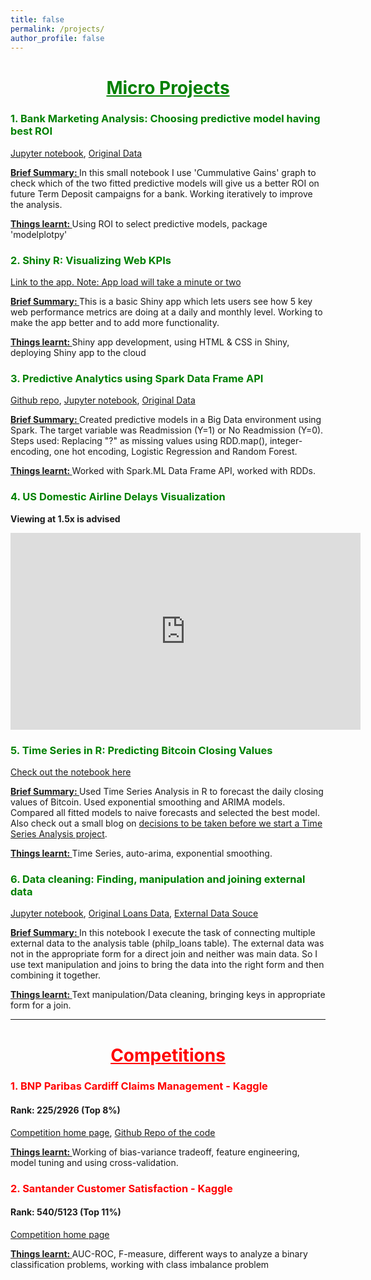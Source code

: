 ```yaml
---
title: false
permalink: /projects/
author_profile: false
---
```


#  <span style="color:green">  <center> <u> Micro Projects </u> </center>  </span>

### <span style="color:green"> 1. Bank Marketing Analysis: Choosing predictive model having best ROI </span>

[Jupyter notebook](https://nbviewer.jupyter.org/github/statchaitya/JupyterNotebooks/blob/master/Notebooks/Predictive%20Analytics%20of%20Term%20Deposit%20Subscriptions.ipynb), [Original Data](https://archive.ics.uci.edu/ml/datasets/bank+marketing)

**<u> Brief Summary: </u>** In this small notebook I use 'Cummulative Gains' graph to check which of the two fitted predictive models will give us a better ROI on future Term Deposit campaigns for a bank. Working iteratively to improve the analysis.

**<u> Things learnt: </u>** Using ROI to select predictive models, package 'modelplotpy'


### <span style="color:green"> 2. Shiny R: Visualizing Web KPIs </span>

[Link to the app. Note: App load will take a minute or two](https://statchaitya.shinyapps.io/VisualizingWebKPIsBasicShinyApp/)

**<u> Brief Summary: </u>** This is a basic Shiny app which lets users see how 5 key web performance metrics are doing at a daily and monthly level. Working to make the app better and to add more functionality.

**<u> Things learnt: </u>** Shiny app development, using HTML & CSS in Shiny, deploying Shiny app to the cloud


### <span style="color:green"> 3. Predictive Analytics using Spark Data Frame API </span>

[Github repo](https://github.com/statchaitya/Spark/tree/master/Diabetes%20Readmission), [Jupyter notebook](https://nbviewer.jupyter.org/github/statchaitya/Spark/blob/master/Diabetes%20Readmission/rf_and_log_reg.ipynb), [Original Data](https://archive.ics.uci.edu/ml/datasets/diabetes+130-us+hospitals+for+years+1999-2008)

**<u> Brief Summary: </u>** Created predictive models in a Big Data environment using Spark. The target variable was Readmission (Y=1) or No Readmission (Y=0). Steps used: Replacing "?" as missing values using RDD.map(), integer-encoding, one hot encoding, Logistic Regression and Random Forest.

**<u> Things learnt: </u>** Worked with Spark.ML Data Frame API, worked with RDDs.

### <span style="color:green"> 4. US Domestic Airline Delays Visualization </span>

**Viewing at 1.5x is advised**

<iframe width="560" height="315" src="https://www.youtube.com/embed/W9KWhqwZqTg" frameborder="0" allow="autoplay; encrypted-media" allowfullscreen></iframe>

### <span style="color:green"> 5. Time Series in R: Predicting Bitcoin Closing Values </span>

[Check out the notebook here](https://nbviewer.jupyter.org/github/statchaitya/Time-Series-Analysis/blob/master/BitcoinTimeSeriesAnalysis/timeSeriesBitcoin_1.ipynb)

**<u> Brief Summary: </u>** Used Time Series Analysis in R to forecast the daily closing values of Bitcoin. Used exponential smoothing and ARIMA models. Compared all fitted models to naive forecasts and selected the best model. Also check out a small blog on [decisions to be taken before we start a Time Series Analysis project](https://statchaitya.github.io/settingupatimeseriesproject/).

**<u> Things learnt: </u>** Time Series, auto-arima, exponential smoothing.

### <span style="color:green"> 6. Data cleaning: Finding, manipulation and joining external data </span>

[Jupyter notebook](https://nbviewer.jupyter.org/github/statchaitya/JupyterNotebooks/blob/master/Notebooks/DataManipulation_1.ipynb), [Original Loans Data](https://www.kaggle.com/kiva/data-science-for-good-kiva-crowdfunding), [External Data Souce](http://countrystat.psa.gov.ph/)

**<u> Brief Summary: </u>** In this notebook I execute the task of connecting multiple external data to the analysis table (philp_loans table). The external data was not in the appropriate form for a direct join and neither was main data. So I use text manipulation and joins to bring the data into the right form and then combining it together.

**<u> Things learnt: </u>** Text manipulation/Data cleaning, bringing keys in appropriate form for a join.

---


# <span style="color:red"> <center> <u> Competitions </u> </center> </span>


### <span style="color:red"> 1. BNP Paribas Cardiff Claims Management - Kaggle </span>

#### Rank: 225/2926 (Top 8%)

[Competition home page](https://www.kaggle.com/c/bnp-paribas-cardif-claims-management), [Github Repo of the code](https://github.com/statchaitya/Kaggle/tree/master/Bnp-paribas)

**<u> Things learnt: </u>** Working of bias-variance tradeoff, feature engineering, model tuning and using cross-validation.

### <span style="color:red"> 2. Santander Customer Satisfaction - Kaggle </span>

#### Rank: 540/5123 (Top 11%)

[Competition home page](https://www.kaggle.com/c/santander-customer-satisfaction)

**<u> Things learnt: </u>** AUC-ROC, F-measure, different ways to analyze a binary classification problems, working with class imbalance problem
